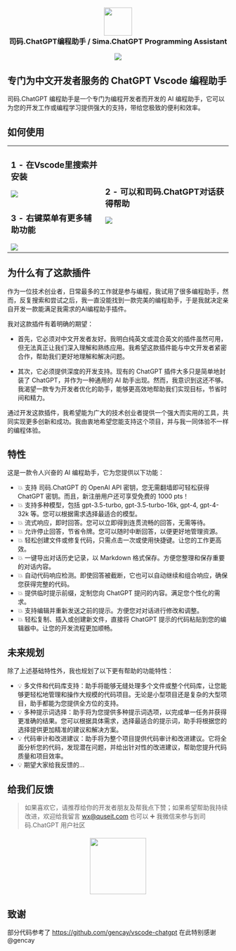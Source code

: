 <h3 align="center"><img src="https://sima.chat/ai-logo.png" height="64"><br>司码.ChatGPT编程助手 / Sima.ChatGPT Programming Assistant</h3>

<p align="center">
    <a href="https://marketplace.visualstudio.com/items?itemName=SimaChat.sima-chat-vscode&ssr=false#overview" alt="Marketplace version">
        <img src="https://img.shields.io/visual-studio-marketplace/v/SimaChat.sima-chat-vscode?color=orange&label=VS%20Code" />
    </a>
</p>

## 专门为中文开发者服务的 ChatGPT Vscode 编程助手

司码.ChatGPT 编程助手是一个专门为编程开发者而开发的 AI 编程助手，它可以为您的开发工作或编程学习提供强大的支持，带给您极致的便利和效率。

## 如何使用

<table>
    <tr><td><h3>1 - 在Vscode里搜索并安装</h3><img src="https://sima.chat/guide/03-install.png" /></td><td rowspan="2"><h3>2 - 可以和司码.ChatGPT对话获得帮助</h3><img src="https://sima.chat/guide/01-chat.png" /></td></tr>
    <tr><td><h3>3 - 右键菜单有更多辅助功能</h3><img src="https://sima.chat/guide/02-findbug.png" /></td></tr>

</table>

## 为什么有了这款插件

作为一位技术创业者，日常最多的工作就是参与编程，我试用了很多编程助手，然而，反复搜索和尝试之后，我一直没能找到一款完美的编程助手，于是我就决定亲自开发一款能满足我需求的AI编程助手插件。

我对这款插件有着明确的期望：

- 首先，它必须对中文开发者友好。我明白纯英文或混合英文的插件虽然可用，但无法真正让我们深入理解和熟练应用。我希望这款插件能与中文开发者紧密合作，帮助我们更好地理解和解决问题。

- 其次，它必须提供深度的开发支持。现有的 ChatGPT 插件大多只是简单地封装了 ChatGPT，并作为一种通用的 AI 助手出现。然而，我意识到这还不够。我渴望一款专为开发者优化的助手，能够更高效地帮助我们实现目标，节省时间和精力。

通过开发这款插件，我希望能为广大的技术创业者提供一个强大而实用的工具，共同实现更多创新和成功。我由衷地希望您能支持这个项目，并与我一同体验不一样的编程体验。

## 特性

这是一款令人兴奋的 AI 编程助手，它为您提供以下功能：

- 💥 支持 司码.ChatGPT 的 OpenAI API 密钥，您无需翻墙即可轻松获得 ChatGPT 密钥。而且，新注册用户还可享受免费的 1000 pts！
- 💥 支持多种模型，包括 gpt-3.5-turbo, gpt-3.5-turbo-16k, gpt-4, gpt-4-32k 等。您可以根据需求选择最适合的模型。
- 💥 流式响应，即时回答。您可以立即得到连贯流畅的回答，无需等待。
- 💥 允许停止回答，节省令牌。您可以随时中断回答，以便更好地管理资源。
- 💥 轻松创建文件或修复代码，只需点击一次或使用快捷键。让您的工作更高效。
- 💥 一键导出对话历史记录，以 Markdown 格式保存。方便您整理和保存重要的对话内容。
- 💥 自动代码响应检测。即使回答被截断，它也可以自动继续和组合响应，确保您获得完整的代码。
- 💥 提供临时提示前缀，定制您向 ChatGPT 提问的内容。满足您个性化的需求。
- 💥 支持编辑并重新发送之前的提示。方便您对对话进行修改和调整。
- 💥 轻松复制、插入或创建新文件，直接将 ChatGPT 提示的代码粘贴到您的编辑器中。让您的开发流程更加顺畅。


## 未来规划

除了上述基础特性外，我也规划了以下更有帮助的功能特性：

- 💡 多文件和代码库支持：助手将能够无缝处理多个文件或整个代码库，让您能够更轻松地管理和操作大规模的代码项目。无论是小型项目还是复杂的大型项目，助手都能为您提供全方位的支持。
- 💡 多种提示词选择：助手将为您提供多种提示词选项，以完成单一任务并获得更准确的结果。您可以根据具体需求，选择最适合的提示词，助手将根据您的选择提供更加精准的建议和解决方案。
- 💡 代码审计和改进建议：助手将为整个项目提供代码审计和改进建议。它将全面分析您的代码，发现潜在问题，并给出针对性的改进建议，帮助您提升代码质量和项目效率。
- 💡 期望大家给我反馈的...

## 给我们反馈

> 如果喜欢它，请推荐给你的开发者朋友及帮我点下赞；如果希望帮助我持续改进，欢迎给我留言 wx@quseit.com
> 也可以 ➕ 我微信来参与到司码.ChatGPT 用户社区

<h4 align="center"><img src="https://sima.chat/contact.png" height="128"></h4>

## 致谢
部分代码参考了 https://github.com/gencay/vscode-chatgpt 在此特别感谢 @gencay
